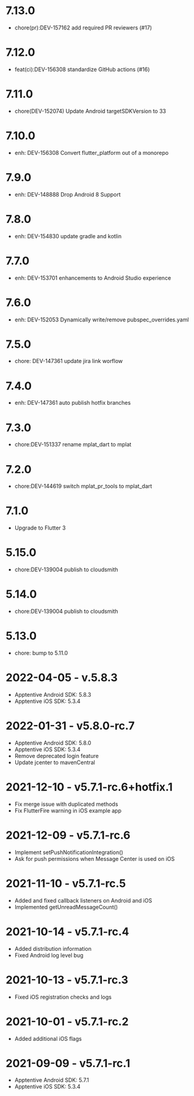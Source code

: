 # 7.13.0

- chore(pr):DEV-157162 add required PR reviewers (#17)

# 7.12.0

- feat(ci):DEV-156308 standardize GitHub actions (#16)

# 7.11.0

- chore(DEV-152074) Update Android targetSDKVersion to 33

# 7.10.0

- enh: DEV-156308 Convert flutter_platform out of a monorepo

# 7.9.0

- enh: DEV-148888 Drop Android 8 Support

# 7.8.0

- enh: DEV-154830 update gradle and kotlin

# 7.7.0

- enh: DEV-153701 enhancements to Android Studio experience

# 7.6.0

- enh: DEV-152053 Dynamically write/remove pubspec_overrides.yaml

# 7.5.0

- chore: DEV-147361 update jira link worflow

# 7.4.0

- enh: DEV-147361 auto publish hotfix branches

# 7.3.0

- chore:DEV-151337 rename mplat_dart to mplat

# 7.2.0

- chore:DEV-144619 switch mplat_pr_tools to mplat_dart

# 7.1.0

- Upgrade to Flutter 3

# 5.15.0

- chore:DEV-139004 publish to cloudsmith

# 5.14.0

- chore:DEV-139004 publish to cloudsmith

# 5.13.0

- chore: bump to 5.11.0

# 2022-04-05 - v.5.8.3
- Apptentive Android SDK: 5.8.3
- Apptentive iOS SDK: 5.3.4

# 2022-01-31 - v5.8.0-rc.7
- Apptentive Android SDK: 5.8.0
- Apptentive iOS SDK: 5.3.4
- Remove deprecated login feature
- Update jcenter to mavenCentral

# 2021-12-10 - v5.7.1-rc.6+hotfix.1
- Fix merge issue with duplicated methods
- Fix FlutterFire warning in iOS example app

# 2021-12-09 - v5.7.1-rc.6
- Implement setPushNotificationIntegration()
- Ask for push permissions when Message Center is used on iOS

# 2021-11-10 - v5.7.1-rc.5
- Added and fixed callback listeners on Android and iOS
- Implemented getUnreadMessageCount()

# 2021-10-14 - v5.7.1-rc.4
- Added distribution information
- Fixed Android log level bug

# 2021-10-13 - v5.7.1-rc.3
- Fixed iOS registration checks and logs

# 2021-10-01 - v5.7.1-rc.2
- Added additional iOS flags

# 2021-09-09 - v5.7.1-rc.1
- Apptentive Android SDK: 5.7.1
- Apptentive iOS SDK: 5.3.4
